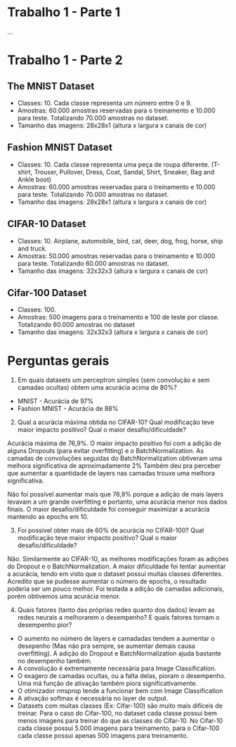 # Trabalho 1 - Parte 1
...

# Trabalho 1 - Parte 2

## The MNIST Dataset

* Classes: 10. Cada classe representa um número entre 0 e 9.
* Amostras: 60.000 amostras reservadas para o treinamento e 10.000 para teste. Totalizando 70.000 amostras no dataset.
* Tamanho das imagens: 28x28x1 (altura x largura x canais de cor)

## Fashion MNIST Dataset

* Classes: 10. Cada classe representa uma peça de roupa diferente. (T-shirt, Trouser, Pullover, Dress, Coat, Sandal, Shirt, Sneaker, Bag and Ankle boot)
* Amostras: 60.000 amostras reservadas para o treinamento e 10.000 para teste. Totalizando 70.000 amostras no dataset.
* Tamanho das imagens: 28x28x1 (altura x largura x canais de cor)

## CIFAR-10 Dataset

* Classes: 10. Airplane, automobile, bird, cat, deer, dog, frog, horse, ship and truck.
* Amostras: 50.000 amostras reservadas para o treinamento e 10.000 para teste. Totalizando 60.000 amostras no dataset.
* Tamanho das imagens: 32x32x3 (altura x largura x canais de cor)

## Cifar-100 Dataset

* Classes: 100.
* Amostras: 500 imagens para o treinamento e 100 de teste por classe. Totalizando 60.000 amostras no dataset
* Tamanho das imagens: 32x32x3 (altura x largura x canais de cor)

# Perguntas gerais

1) Em quais datasets um perceptron simples (sem convolução e sem camadas ocultas) obtem uma
acurácia acima de 80%?

* MNIST - Acurácia de 97%
* Fashion MNIST - Acurácia de 88%

2) Qual a acurácia máxima obtida no CIFAR-10? Qual modificação teve maior impacto positivo?
Qual o maior desafio/dificuldade?

Acurácia máxima de 76,9%. O maior impacto positivo foi com a adição de alguns Dropouts (para evitar overfitting) e o BatchNormalization. As camadas de convoluções seguidas do BatchNormalization obtiveram uma melhora significativa de aproximadamente 2%
Também deu pra perceber que aumentar a quantidade de layers nas camadas trouxe uma melhora significativa.

Não foi possível aumentar mais que 76,9% porque a adição de mais layers levavam a um grande overfitting e portanto, uma acurácia menor nos dados finais.
O maior desafio/dificuldade foi conseguir maximizar a acurácia mantendo as epochs em 10.

3) Foi possivel obter mais de 60% de acurácia no CIFAR-100? Qual modificação teve maior
impacto positivo? Qual o maior desafio/dificuldade?

Não.
Similarmente ao CIFAR-10, as melhores modificações foram as adições do Dropout e o BatchNormalization.
A maior dificuldade foi tentar aumentar a acurácia, tendo em visto que o dataset possui muitas classes diferentes.
Acredito que se pudesse aumentar o número de epochs, o resultado poderia ser um pouco melhor.
Foi testada a adição de camadas adicionais, porém obtivemos uma acurácia menor.

4) Quais fatores (tanto das próprias redes quanto dos dados) levam as redes neurais a melhorarem o
desempenho? E quais fatores tornam o desempenho pior?

* O aumento no número de layers e camadadas tendem a aumentar o desepenho (Mas não pra sempre, se aumentar demais causa overfitting). A adição do Dropout e BatchNormalization ajuda bastante no desempenho também.
* A convolução é extremamente necessária para Image Classification.
* O exagero de camadas ocultas, ou a falta delas, pioram o desempenho. Uma má função de ativação também piora significativamente.
* O otimizador rmsprop tende a funcionar bem com Image Classification
* A ativação softmax é necessária no layer de output.
* Datasets com muitas classes (Ex: Cifar-100) são muito mais difíceis de treinar. Para o caso do Cifar-100, no dataset cada classe possui bem menos imagens para treinar do que as classes do Cifar-10. No Cifar-10 cada classe possui 5.000 imagens para treinamento, para o Cifar-100 cada classe possui apenas 500 imagens para treinamento.